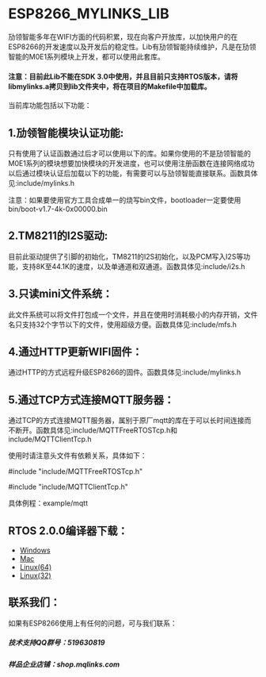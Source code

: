 # ESP8266_MYLINKS_LIB

劢领智能多年在WIFI方面的代码积累，现在向客户开放库，以加快用户的在ESP8266的开发速度以及开发后的稳定性。Lib有劢领智能持续维护，凡是在劢领智能的M0E1系列模块上开发，都可以使用此套库。

#### 注意：目前此Lib不能在SDK 3.0中使用，并且目前只支持RTOS版本，请将libmylinks.a拷贝到lib文件夹中，将在项目的Makefile中加载库。

当前库功能包括以下功能：

## 1.劢领智能模块认证功能:

只有使用了认证函数通过后才可以使用以下的库。如果你使用的不是劢领智能的M0E1系列的模块想要加快模块的开发进度，也可以使用注册函数在连接网络成功以后通过模块认证后加载以下的功能，有需要可以与劢领智能直接联系。函数具体见:include/mylinks.h

注意：如果要使用官方工具合成单一的烧写bin文件，bootloader一定要使用bin/boot-v1.7-4k-0x00000.bin

## 2.TM8211的I2S驱动:

目前此驱动提供了引脚的初始化，TM8211的I2S初始化，以及PCM写入I2S等功能，支持8K至44.1K的速度，以及单通道和双通道。函数具体见:include/i2s.h

## 3.只读mini文件系统：

此文件系统可以将文件打包成一个文件，并且在使用时消耗极小的内存开销，文件名只支持32个字节以下的文件，使用超级方便。函数具体见:include/mfs.h

## 4.通过HTTP更新WIFI固件：

通过HTTP的方式远程升级ESP8266的固件。函数具体见:include/mylinks.h

## 5.通过TCP方式连接MQTT服务器：

通过TCP的方式连接MQTT服务器，属别于原厂mqtt的库在于可以长时间连接而不断开。函数具体见:include/MQTTFreeRTOSTcp.h和include/MQTTClientTcp.h

使用时请注意头文件有依赖关系，具体如下：

#include "include/MQTTFreeRTOSTcp.h"

#include "include/MQTTClientTcp.h"

具体例程：example/mqtt

## RTOS 2.0.0编译器下载：

* [Windows](https://dl.espressif.com/dl/xtensa-lx106-elf-win32-1.22.0-88-gde0bdc1-4.8.5.tar.gz)
* [Mac](https://dl.espressif.com/dl/xtensa-lx106-elf-osx-1.22.0-88-gde0bdc1-4.8.5.tar.gz)
* [Linux(64)](https://dl.espressif.com/dl/xtensa-lx106-elf-linux64-1.22.0-88-gde0bdc1-4.8.5.tar.gz)
* [Linux(32)](https://dl.espressif.com/dl/xtensa-lx106-elf-linux32-1.22.0-88-gde0bdc1-4.8.5.tar.gz)

## 联系我们：

如果有ESP8266使用上有任何的问题，可与我们联系：

##### 技术支持QQ群号：519630819

##### 样品企业店铺：shop.mqlinks.com
